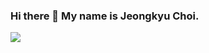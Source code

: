 ### Hi there 👋 My name is Jeongkyu Choi.
<img src="https://img.shields.io/badge/PHP-777BB4?style=flat-square&logo=PHP&logoColor=white"/>
<!--
**ClairKyu/ClairKyu** is a ✨ _special_ ✨ repository because its `README.md` (this file) appears on your GitHub profile.

Here are some ideas to get you started:

- 🔭 I’m currently working on ...
- 🌱 I’m currently learning ...
- 👯 I’m looking to collaborate on ...
- 🤔 I’m looking for help with ...
- 💬 Ask me about ...
- 📫 How to reach me: ...
- 😄 Pronouns: ...
- ⚡ Fun fact: ...
-->
